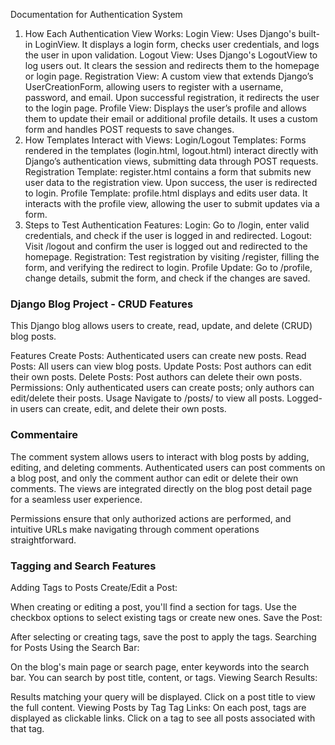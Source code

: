 Documentation for Authentication System
1. How Each Authentication View Works:
Login View: Uses Django's built-in LoginView. It displays a login form, checks user credentials, and logs the user in upon validation.
Logout View: Uses Django's LogoutView to log users out. It clears the session and redirects them to the homepage or login page.
Registration View: A custom view that extends Django’s UserCreationForm, allowing users to register with a username, password, and email. Upon successful registration, it redirects the user to the login page.
Profile View: Displays the user’s profile and allows them to update their email or additional profile details. It uses a custom form and handles POST requests to save changes.
2. How Templates Interact with Views:
Login/Logout Templates: Forms rendered in the templates (login.html, logout.html) interact directly with Django’s authentication views, submitting data through POST requests.
Registration Template: register.html contains a form that submits new user data to the registration view. Upon success, the user is redirected to login.
Profile Template: profile.html displays and edits user data. It interacts with the profile view, allowing the user to submit updates via a form.
3. Steps to Test Authentication Features:
Login: Go to /login, enter valid credentials, and check if the user is logged in and redirected.
Logout: Visit /logout and confirm the user is logged out and redirected to the homepage.
Registration: Test registration by visiting /register, filling the form, and verifying the redirect to login.
Profile Update: Go to /profile, change details, submit the form, and check if the changes are saved.
### Django Blog Project - CRUD Features
This Django blog allows users to create, read, update, and delete (CRUD) blog posts.

Features
Create Posts: Authenticated users can create new posts.
Read Posts: All users can view blog posts.
Update Posts: Post authors can edit their own posts.
Delete Posts: Post authors can delete their own posts.
Permissions: Only authenticated users can create posts; only authors can edit/delete their posts.
Usage
Navigate to /posts/ to view all posts.
Logged-in users can create, edit, and delete their own posts.
### Commentaire
The comment system allows users to interact with blog posts by adding, editing, and deleting comments. Authenticated users can post comments on a blog post, and only the comment author can edit or delete their own comments. The views are integrated directly on the blog post detail page for a seamless user experience.

Permissions ensure that only authorized actions are performed, and intuitive URLs make navigating through comment operations straightforward.
### Tagging and Search Features
Adding Tags to Posts
Create/Edit a Post:

When creating or editing a post, you'll find a section for tags.
Use the checkbox options to select existing tags or create new ones.
Save the Post:

After selecting or creating tags, save the post to apply the tags.
Searching for Posts
Using the Search Bar:

On the blog's main page or search page, enter keywords into the search bar.
You can search by post title, content, or tags.
Viewing Search Results:

Results matching your query will be displayed.
Click on a post title to view the full content.
Viewing Posts by Tag
Tag Links:
On each post, tags are displayed as clickable links.
Click on a tag to see all posts associated with that tag.